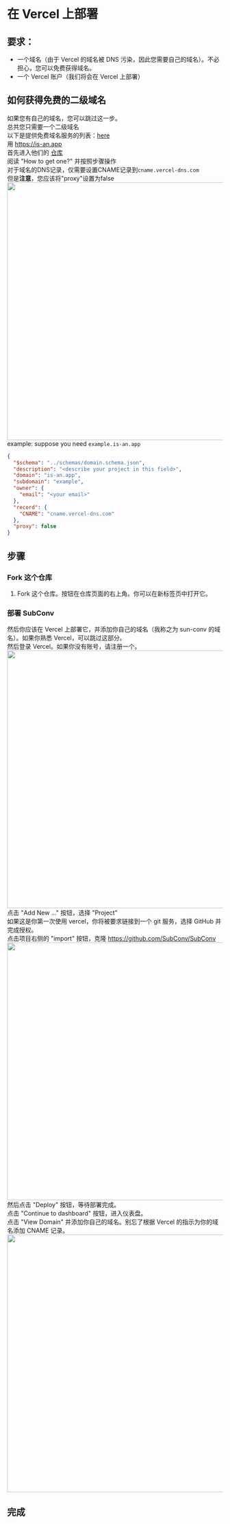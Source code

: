 # 在 Vercel 上部署

## 要求：
- 一个域名（由于 Vercel 的域名被 DNS 污染，因此您需要自己的域名）。不必担心，您可以免费获得域名。  
- 一个 Vercel 账户（我们将会在 Vercel 上部署）  

## 如何获得免费的二级域名
如果您有自己的域名，您可以跳过这一步。  
总共您只需要一个二级域名  
以下是提供免费域名服务的列表：[here](https://free-for.dev/#/?id=domain)  
用 <https://is-an.app>  
首先进入他们的 [仓库](https://github.com/tarampampam/free-domain#show-to-get-one)  
阅读 "How to get one?" 并按照步骤操作  
对于域名的DNS记录，仅需要设置CNAME记录到`cname.vercel-dns.com`  
但是**注意**，您应该将"proxy"设置为false  
<img src="/assets/deploy/vercel_domain.png" width=600rem>  
example: suppose you need `example.is-an.app`  
```json
{
  "$schema": "../schemas/domain.schema.json",
  "description": "<describe your project in this field>",
  "domain": "is-an.app",
  "subdomain": "example",
  "owner": {
    "email": "<your email>"
  },
  "record": {
    "CNAME": "cname.vercel-dns.com"
  },
  "proxy": false
}
```

## 步骤
### Fork 这个仓库
1. Fork 这个仓库。按钮在仓库页面的右上角。你可以在新标签页中打开它。  

### 部署 SubConv
然后你应该在 Vercel 上部署它，并添加你自己的域名（我称之为 sun-conv 的域名）。如果你熟悉 Vercel，可以跳过这部分。  
  然后登录 Vercel。如果你没有账号，请注册一个。  
  <img src="/assets/deploy/vercel_deploy_1.png" width=600rem>  
  点击 "Add New ..." 按钮，选择 "Project"  
  如果这是你第一次使用 vercel，你将被要求链接到一个 git 服务，选择 GitHub 并完成授权。  
  点击项目右侧的 "import" 按钮，克隆 https://github.com/SubConv/SubConv  
  <img src="/assets/deploy/vercel_deploy_2.png" width=600rem>  
  然后点击 "Deploy" 按钮，等待部署完成。  
  点击 "Continue to dashboard" 按钮，进入仪表盘。  
  点击 "View Domain" 并添加你自己的域名。别忘了根据 Vercel 的指示为你的域名添加 CNAME 记录。  
  <img src="/assets/deploy/vercel_deploy_3.png" width=600rem>  

## 完成
